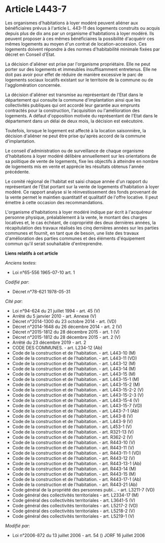# Article L443-7

Les organismes d'habitations à loyer modéré peuvent aliéner aux bénéficiaires prévus à l'article L. 443-11 des logements
construits ou acquis depuis plus de dix ans par un organisme d'habitations à loyer modéré. Ils peuvent proposer à ces mêmes
bénéficiaires la possibilité d'acquérir ces mêmes logements au moyen d'un contrat de location-accession. Ces logements
doivent répondre à des normes d'habitabilité minimale fixées par décret en Conseil d'Etat.

La décision d'aliéner est prise par l'organisme propriétaire. Elle ne peut porter sur des logements et immeubles
insuffisamment entretenus. Elle ne doit pas avoir pour effet de réduire de manière excessive le parc de logements sociaux
locatifs existant sur le territoire de la commune ou de l'agglomération concernée.

La décision d'aliéner est transmise au représentant de l'Etat dans le département qui consulte la commune d'implantation
ainsi que les collectivités publiques qui ont accordé leur garantie aux emprunts contractés pour la construction,
l'acquisition ou l'amélioration des logements. A défaut d'opposition motivée du représentant de l'Etat dans le département
dans un délai de deux mois, la décision est exécutoire.

Toutefois, lorsque le logement est affecté à la location saisonnière, la décision d'aliéner ne peut être prise qu'après
accord de la commune d'implantation.

Le conseil d'administration ou de surveillance de chaque organisme d'habitations à loyer modéré délibère annuellement sur les
orientations de sa politique de vente de logements, fixe les objectifs à atteindre en nombre de logements mis en vente et
apprécie les résultats obtenus l'année précédente.

Le comité régional de l'habitat est saisi chaque année d'un rapport du représentant de l'Etat portant sur la vente de
logements d'habitation à loyer modéré. Ce rapport analyse si le réinvestissement des fonds provenant de la vente permet le
maintien quantitatif et qualitatif de l'offre locative. Il peut émettre à cette occasion des recommandations.

L'organisme d'habitations à loyer modéré indique par écrit à l'acquéreur personne physique, préalablement à la vente, le
montant des charges locatives et, le cas échéant, de copropriété des deux dernières années, la récapitulation des travaux
réalisés les cinq dernières années sur les parties communes et fournit, en tant que de besoin, une liste des travaux
d'amélioration des parties communes et des éléments d'équipement commun qu'il serait souhaitable d'entreprendre.

**Liens relatifs à cet article**

_Anciens textes_:

  - Loi n°65-556 1965-07-10 art. 1

_Codifié par_:

  - Décret n°78-621 1978-05-31

_Cité par_:

  - Loi n°94-624 du 21 juillet 1994 - art. 45 (V)
  - Arrêté du 5 janvier 2010 - art. Annexe (V)
  - Décret n°2014-1300 du 23 octobre 2014 - art. (VD)
  - Décret n°2014-1648 du 26 décembre 2014 - art. 2 (V)
  - Décret n°2015-1812 du 28 décembre 2015 - art. 1 (V)
  - Décret n°2015-1812 du 28 décembre 2015 - art. 2 (V)
  - Arrêté du 23 décembre 2019 - art. 2
  - CODE DES COMMUNES. - art. L234-12 (Ab)
  - Code de la construction et de l'habitation. - art. L443-10 (M)
  - Code de la construction et de l'habitation. - art. L443-11 (VD)
  - Code de la construction et de l'habitation. - art. L443-12 (M)
  - Code de la construction et de l'habitation. - art. L443-14 (M)
  - Code de la construction et de l'habitation. - art. L443-15 (M)
  - Code de la construction et de l'habitation. - art. L443-15-1 (M)
  - Code de la construction et de l'habitation. - art. L443-15-2 (M)
  - Code de la construction et de l'habitation. - art. L443-15-2-2 (V)
  - Code de la construction et de l'habitation. - art. L443-15-2-3 (V)
  - Code de la construction et de l'habitation. - art. L443-15-4 (V)
  - Code de la construction et de l'habitation. - art. L443-15-7 (VD)
  - Code de la construction et de l'habitation. - art. L443-7-1 (Ab)
  - Code de la construction et de l'habitation. - art. L443-8 (V)
  - Code de la construction et de l'habitation. - art. L443-9 (V)
  - Code de la construction et de l'habitation. - art. L453-1 (V)
  - Code de la construction et de l'habitation. - art. R321-13 (V)
  - Code de la construction et de l'habitation. - art. R362-2 (V)
  - Code de la construction et de l'habitation. - art. R443-10 (V)
  - Code de la construction et de l'habitation. - art. R443-11 (V)
  - Code de la construction et de l'habitation. - art. R443-11-1 (VD)
  - Code de la construction et de l'habitation. - art. R443-12 (V)
  - Code de la construction et de l'habitation. - art. R443-13-1 (Ab)
  - Code de la construction et de l'habitation. - art. R443-14 (M)
  - Code de la construction et de l'habitation. - art. R443-15 (M)
  - Code de la construction et de l'habitation. - art. R443-17-1 (Ab)
  - Code de la construction et de l'habitation. - art. R443-21 (Ab)
  - Code général de la propriété des personnes publ... - art. L3211-7 (VD)
  - Code général des collectivités territoriales - art. L2334-17 (M)
  - Code général des collectivités territoriales - art. L3641-5 (V)
  - Code général des collectivités territoriales - art. L5217-2 (VD)
  - Code général des collectivités territoriales - art. L5218-2 (V)
  - Code général des collectivités territoriales - art. L5219-1 (V)

_Modifié par_:

  - Loi n°2006-872 du 13 juillet 2006 - art. 54 () JORF 16 juillet 2006

